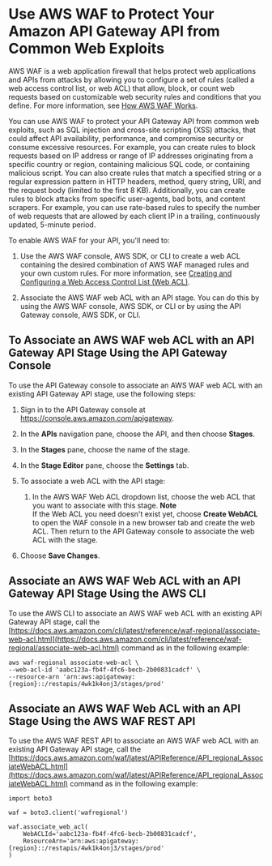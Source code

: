 # Use AWS WAF to Protect Your Amazon API Gateway API from Common Web Exploits<a name="apigateway-control-access-aws-waf"></a>

AWS WAF is a web application firewall that helps protect web applications and APIs from attacks by allowing you to configure a set of rules \(called a web access control list, or web ACL\) that allow, block, or count web requests based on customizable web security rules and conditions that you define\. For more information, see [How AWS WAF Works](https://docs.aws.amazon.com/waf/latest/developerguide/how-aws-waf-works.html)\.

You can use AWS WAF to protect your API Gateway API from common web exploits, such as SQL injection and cross\-site scripting \(XSS\) attacks, that could affect API availability, performance, and compromise security or consume excessive resources\. For example, you can create rules to block requests based on IP address or range of IP addresses originating from a specific country or region, containing malicious SQL code, or containing malicious script\. You can also create rules that match a specified string or a regular expression pattern in HTTP headers, method, query string, URI, and the request body \(limited to the first 8 KB\)\. Additionally, you can create rules to block attacks from specific user\-agents, bad bots, and content scrapers\. For example, you can use rate\-based rules to specify the number of web requests that are allowed by each client IP in a trailing, continuously updated, 5\-minute period\. 

To enable AWS WAF for your API, you'll need to:

1. Use the AWS WAF console, AWS SDK, or CLI to create a web ACL containing the desired combination of AWS WAF managed rules and your own custom rules\. For more information, see [Creating and Configuring a Web Access Control List \(Web ACL\)](https://docs.aws.amazon.com/waf/latest/developerguide/web-acl.html)\.

1. Associate the AWS WAF web ACL with an API stage\. You can do this by using the AWS WAF console, AWS SDK, or CLI or by using the API Gateway console, AWS SDK, or CLI\.

## To Associate an AWS WAF web ACL with an API Gateway API Stage Using the API Gateway Console<a name="apigateway-control-access-aws-waf-console"></a>

To use the API Gateway console to associate an AWS WAF web ACL with an existing API Gateway API stage, use the following steps:

1. Sign in to the API Gateway console at [https://console\.aws\.amazon\.com/apigateway](https://console.aws.amazon.com/apigateway)\.

1. In the **APIs** navigation pane, choose the API, and then choose **Stages**\.

1. In the **Stages** pane, choose the name of the stage\.

1. In the **Stage Editor** pane, choose the **Settings** tab\.

1. To associate a web ACL with the API stage:

   1. In the AWS WAF Web ACL dropdown list, choose the web ACL that you want to associate with this stage\.
**Note**  
If the Web ACL you need doesn't exist yet, choose **Create WebACL** to open the WAF console in a new browser tab and create the web ACL\. Then return to the API Gateway console to associate the web ACL with the stage\.

1. Choose **Save Changes**\.

## Associate an AWS WAF Web ACL with an API Gateway API Stage Using the AWS CLI<a name="apigateway-control-access-aws-waf-awscli"></a>

To use the AWS CLI to associate an AWS WAF web ACL with an existing API Gateway API stage, call the [https://docs.aws.amazon.com/cli/latest/reference/waf-regional/associate-web-acl.html](https://docs.aws.amazon.com/cli/latest/reference/waf-regional/associate-web-acl.html) command as in the following example:

```
aws waf-regional associate-web-acl \
--web-acl-id 'aabc123a-fb4f-4fc6-becb-2b00831cadcf' \
--resource-arn 'arn:aws:apigateway:{region}::/restapis/4wk1k4onj3/stages/prod'
```

## Associate an AWS WAF Web ACL with an API Stage Using the AWS WAF REST API<a name="apigateway-control-access-aws-waf-api"></a>

To use the AWS WAF REST API to associate an AWS WAF web ACL with an existing API Gateway API stage, call the [https://docs.aws.amazon.com/waf/latest/APIReference/API_regional_AssociateWebACL.html](https://docs.aws.amazon.com/waf/latest/APIReference/API_regional_AssociateWebACL.html) command as in the following example:

```
import boto3
 
waf = boto3.client('wafregional')
 
waf.associate_web_acl(
    WebACLId='aabc123a-fb4f-4fc6-becb-2b00831cadcf',
    ResourceArn='arn:aws:apigateway:{region}::/restapis/4wk1k4onj3/stages/prod'
)
```